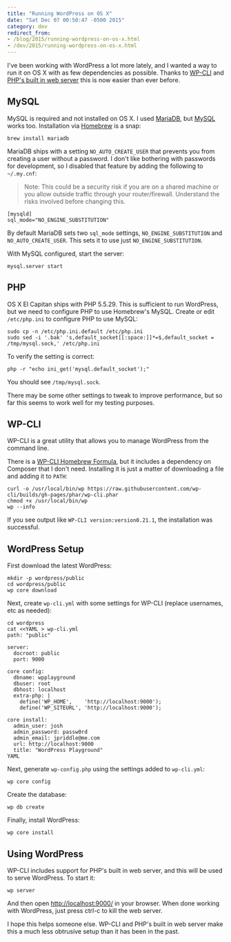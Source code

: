 ```yaml
---
title: "Running WordPress on OS X"
date: "Sat Dec 07 00:50:47 -0500 2015"
category: dev
redirect_from:
- /blog/2015/running-wordpress-on-os-x.html
- /dev/2015/running-wordpress-on-os-x.html
---
```


I've been working with WordPress a lot more lately, and I wanted a way to run
it on OS X with as few dependencies as possible. Thanks to [WP-CLI][] and
[PHP's built in web server][] this is now easier than ever before.

[WP-CLI]: http://wp-cli.org/
[PHP's built in web server]: http://php.net/manual/en/features.commandline.webserver.php

## MySQL

MySQL is required and not installed on OS X. I used [MariaDB][], but [MySQL][]
works too. Installation via [Homebrew][] is a snap:

```
brew install mariadb
```

MariaDB ships with a setting `NO_AUTO_CREATE_USER` that prevents you from
creating a user without a password. I don't like bothering with passwords for
development, so I disabled that feature by adding the following to
`~/.my.cnf`:

> Note: This could be a security risk if you are on a shared machine or you
> allow outside traffic through your router/firewall. Understand the risks
> involved before changing this.

```
[mysqld]
sql_mode="NO_ENGINE_SUBSTITUTION"
```

By default MariaDB sets two `sql_mode` settings, `NO_ENGINE_SUBSTITUTION` and
`NO_AUTO_CREATE_USER`. This sets it to use just `NO_ENGINE_SUBSTITUTION`.

With MySQL configured, start the server:

```
mysql.server start
```

[Homebrew]: http://brew.sh/
[MariaDB]: https://mariadb.org/
[MySQL]: https://www.mysql.com/

## PHP

OS X El Capitan ships with PHP 5.5.29. This is sufficient to run WordPress,
but we need to configure PHP to use Homebrew's MySQL. Create or edit
`/etc/php.ini` to configure PHP to use MySQL:

```
sudo cp -n /etc/php.ini.default /etc/php.ini
sudo sed -i '.bak' 's,default_socket[[:space:]]*=$,default_socket = /tmp/mysql.sock,' /etc/php.ini
```

To verify the setting is correct:

```
php -r "echo ini_get('mysql.default_socket');"
```

You should see `/tmp/mysql.sock`.

There may be some other settings to tweak to improve performance, but so far
this seems to work well for my testing purposes.

## WP-CLI

WP-CLI is a great utility that allows you to manage WordPress from the command
line.

There is a [WP-CLI Homebrew Formula][WP-CLI Homebrew Formula], but it includes a
dependency on Composer that I don't need. Installing it is just a matter of
downloading a file and adding it to `PATH`:

```
curl -o /usr/local/bin/wp https://raw.githubusercontent.com/wp-cli/builds/gh-pages/phar/wp-cli.phar
chmod +x /usr/local/bin/wp
wp --info
```

If you see output like `WP-CLI version:version0.21.1`, the installation was
successful.

[WP-CLI Homebrew Formula]: http://github.com/homebrew/homebrew-php/blob/master/Formula/wp-cli.rb

## WordPress Setup

First download the latest WordPress:

```
mkdir -p wordpress/public
cd wordpress/public
wp core download
```

Next, create `wp-cli.yml` with some settings for WP-CLI (replace usernames,
etc as needed):

```
cd wordpress
cat <<YAML > wp-cli.yml
path: "public"

server:
  docroot: public
  port: 9000

core config:
  dbname: wpplayground
  dbuser: root
  dbhost: localhost
  extra-php: |
    define('WP_HOME',    'http://localhost:9000');
    define('WP_SITEURL', 'http://localhost:9000');

core install:
  admin_user: josh
  admin_password: passw0rd
  admin_email: jpriddle@me.com
  url: http://localhost:9000
  title: "WordPress Playground"
YAML
```

Next, generate `wp-config.php` using the settings added to `wp-cli.yml`:

```
wp core config
```

Create the database:

```
wp db create
```

Finally, install WordPress:

```
wp core install
```

## Using WordPress

WP-CLI includes support for PHP's built in web server, and this will be used
to serve WordPress. To start it:

```
wp server
```

And then open <http://localhost:9000/> in your browser. When done working with
WordPress, just press ctrl-c to kill the web server.

I hope this helps someone else. WP-CLI and PHP's built in web server make this
a much less obtrusive setup than it has been in the past.
